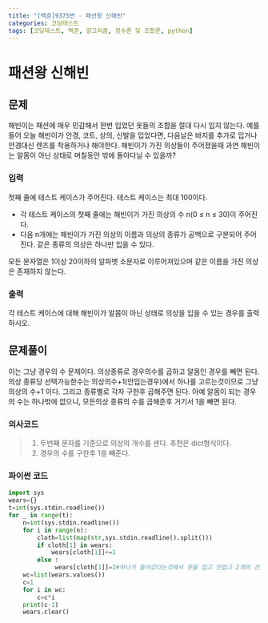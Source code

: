 ```yaml
---
title: "[백준]9375번 - 패션왕 신해빈"
categories: 코딩테스트
tags: [코딩테스트, 백준, 알고리즘, 정수론 및 조합론, python]
---
```


# 패션왕 신해빈

## 문제 

해빈이는 패션에 매우 민감해서 한번 입었던 옷들의 조합을 절대 다시 입지 않는다. 예를 들어 오늘 해빈이가 안경, 코트, 상의, 신발을 입었다면, 다음날은 바지를 추가로 입거나 안경대신 렌즈를 착용하거나 해야한다. 해빈이가 가진 의상들이 주어졌을때 과연 해빈이는 알몸이 아닌 상태로 며칠동안 밖에 돌아다닐 수 있을까?

### 입력

첫째 줄에 테스트 케이스가 주어진다. 테스트 케이스는 최대 100이다.

- 각 테스트 케이스의 첫째 줄에는 해빈이가 가진 의상의 수 n(0 ≤ n ≤ 30)이 주어진다.
- 다음 n개에는 해빈이가 가진 의상의 이름과 의상의 종류가 공백으로 구분되어 주어진다. 같은 종류의 의상은 하나만 입을 수 있다.

모든 문자열은 1이상 20이하의 알파벳 소문자로 이루어져있으며 같은 이름을 가진 의상은 존재하지 않는다.

### 출력

각 테스트 케이스에 대해 해빈이가 알몸이 아닌 상태로 의상을 입을 수 있는 경우를 출력하시오.

## 문제풀이

이는 그냥 경우의 수 문제이다. 의상종류로 경우의수를 곱하고 알몸인 경우를 빼면 된다. 의상 종류당 선택가능한수는 의상의수+1(안입는경우)에서 하나를 고르는것이므로 그냥 의상의 수+1 이다. 그리고 종류별로 각자 구한후 곱해주면 된다. 아예 알몸이 되는 경우의 수는 하나밖에 없으니, 모든의상 종류의 수를 곱해준후 거기서 1을 빼면 된다.

### 의사코드

> 1. 두번째 문자를 기준으로 의상의 개수를 센다. 추천은 dict형식이다.
> 2. 경우의 수를 구한후 1을 빼준다.

### 파이썬 코드

```python
import sys
wears={}
t=int(sys.stdin.readline())
for _ in range(t):
    n=int(sys.stdin.readline())
    for i in range(n):
        cloth=list(map(str,sys.stdin.readline().split()))
        if cloth[1] in wears:
            wears[cloth[1]]+=1
        else :
             wears[cloth[1]]=2#하나가 들어갔다는것에서 옷을 입고 안입고 2개의 선택지가 된다
    wc=list(wears.values())
    c=1
    for i in wc:
        c=c*i
    print(c-1)
    wears.clear()
```

